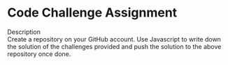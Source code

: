 # Code Challenge Assignment
Description<br>
Create a repository on your GitHub account. Use Javascript to write down the solution of the challenges provided and push the solution to the above repository once done.
